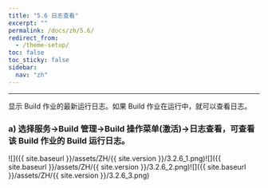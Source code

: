 ```yaml
---
title: "5.6 日志查看"
excerpt: ""
permalink: /docs/zh/5.6/
redirect_from:
  - /theme-setup/
toc: false
toc_sticky: false
sidebar:
  nav: "zh"
---
```


---
显示 Build 作业的最新运行日志。如果 Build 作业在运行中，就可以查看日志。

### a\) 选择服务→Build 管理→Build 操作菜单(激活)→日志查看，可查看该 Build 作业的 Build 运行日志。
![]({{ site.baseurl }}/assets/ZH/{{ site.version }}/3.2.6_1.png)![]({{ site.baseurl }}/assets/ZH/{{ site.version }}/3.2.6_2.png)![]({{ site.baseurl }}/assets/ZH/{{ site.version }}/3.2.6_3.png)
